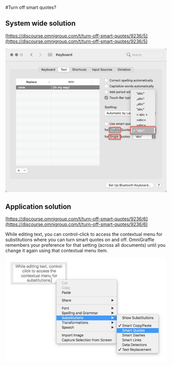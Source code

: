 #Turn off smart quotes?



## System wide solution

[https://discourse.omnigroup.com/t/turn-off-smart-quotes/9236/5](https://discourse.omnigroup.com/t/turn-off-smart-quotes/9236/5)

<img src="./turn-off-smart-quotes.png" />


## Application solution

[https://discourse.omnigroup.com/t/turn-off-smart-quotes/9236/6](https://discourse.omnigroup.com/t/turn-off-smart-quotes/9236/6)

While editing text, you can control-click to access the contextual menu for substitutions where you can turn smart quotes on and off. OmniGraffle remembers your preference for that setting (across all documents) until you change it again using that contextual menu item.

<img src="./turn-off-smart-quotes-w-context-menu.jpg" />
